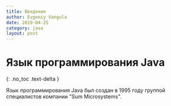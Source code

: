```yaml
---
title: Введение
author: Evgeniy Vangula
date: 2019-04-25
category: java
layout: post
---
```


# Язык программирования Java
{: .no_toc .text-delta }

Язык программирования Java был создан в 1995 году группой специалистов компании "Sum Microsystems".

